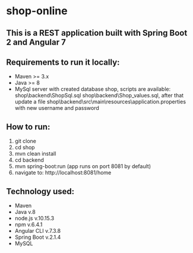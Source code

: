 # shop-online

## This is a REST application built with Spring Boot 2 and Angular 7

## Requirements to run it locally:
* Maven >= 3.x
* Java  >= 8
* MySql server with created database shop, scripts are available:
shop\backend\ShopSql.sql
shop\backend\Shop_values.sql,
after that update a file shop\backend\src\main\resources\application.properties
with new username and password

## How to run:
1. git clone 
2. cd shop
3. mvn clean install
4. cd backend
5. mvn spring-boot:run (app runs on port 8081 by default)
6. navigate to: http://localhost:8081/home

## Technology used:
* Maven
* Java v.8
* node.js v.10.15.3
* npm v.6.4.1
* Angular CLI v.7.3.8
* Spring Boot v.2.1.4
* MySQL 
